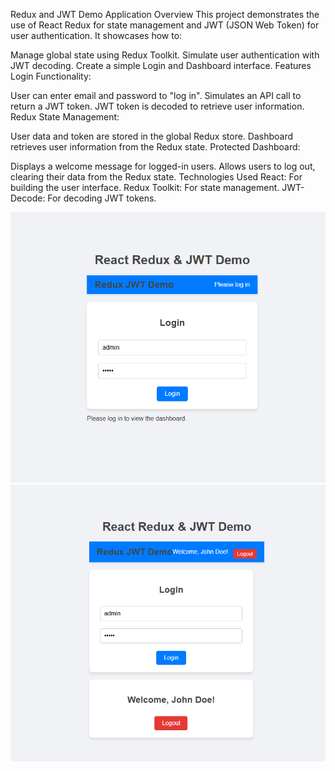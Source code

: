 Redux and JWT Demo Application
Overview
This project demonstrates the use of React Redux for state management and JWT (JSON Web Token) for user authentication. It showcases how to:

Manage global state using Redux Toolkit.
Simulate user authentication with JWT decoding.
Create a simple Login and Dashboard interface.
Features
Login Functionality:

User can enter email and password to "log in".
Simulates an API call to return a JWT token.
JWT token is decoded to retrieve user information.
Redux State Management:

User data and token are stored in the global Redux store.
Dashboard retrieves user information from the Redux state.
Protected Dashboard:

Displays a welcome message for logged-in users.
Allows users to log out, clearing their data from the Redux state.
Technologies Used
React: For building the user interface.
Redux Toolkit: For state management.
JWT-Decode: For decoding JWT tokens.

![alt text](image.png)
![alt text](image-1.png)